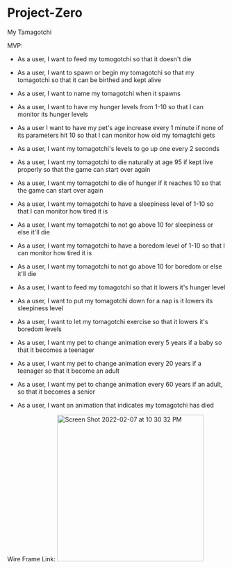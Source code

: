 # Project-Zero
 My Tamagotchi 

MVP:
 
 - As a user, I want to feed my tomogotchi so that it doesn't die

 - As a user, I want to spawn or begin my tomagotchi so that my tomagotchi so that it can be birthed and kept alive

 - As a user, I want to name my tomagotchi when it spawns

 - As a user, I want to have my hunger levels from 1-10 so that I can monitor its hunger levels

 - As a user I want to have my pet's age increase every 1 minute if none of its parameters hit 10 so that I can monitor how old my tomagtchi gets

 - As a user, I want my tomagotchi's levels to go up one every 2 seconds

 - As a user, I want my tomagotchi to die naturally at age 95 if kept live properly so that the game can start over again

 - As a user, I want my tomagotchi to die of hunger if it reaches 10 so that the game can start over again

 - As a user, I want my tomagotchi to have a sleepiness level of 1-10 so that I can monitor how tired it is

 - As a user, I want my tomagotchi to not go above 10 for sleepiness or else it'll die 

 - As a user, I want my tomagotchi to have a boredom level of 1-10 so that I can monitor how tired it is

  - As a user, I want my tomagotchi to not go above 10 for boredom or else it'll die

  - As a user, I want to feed my tomagotchi so that it lowers it's hunger level

  - As a user, I want to put my tomagotchi down for a nap is it lowers its sleepiness level

- As a user, I want to let my tomagotchi exercise so that it lowers it's boredom levels

- As a user, I want my pet to change animation every 5 years if a baby so that it becomes a teenager

- As a user, I want my pet to change animation every 20 years if a teenager so that it become an adult

- As a user, I want my pet to change animation every 60 years if an adult, so that it becomes a senior 

- As a user, I want an animation that indicates my tomagotchi has died

Wire Frame Link: <img width="337" alt="Screen Shot 2022-02-07 at 10 30 32 PM" src="https://user-images.githubusercontent.com/97814056/153038668-786d8173-7263-4630-9e68-9ce1f23ff74d.png">
<!-- Can't figure out how to imbed the actual image :/ -->




